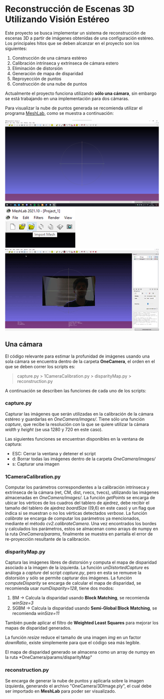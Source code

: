 ﻿# Reconstrucción de Escenas 3D Utilizando Visión Estéreo


Este proyecto se busca implementar un sistema de reconstrucción de escenas 3D a partir de imágenes obtenidas de una configuración estéreo.
Los principales hitos que se deben alcanzar en el proyecto son los siguientes:

1. Construcción de una cámara estéreo
2. Calibración intrínseca y extrínseca de cámara estero
3. Eliminación de distorsión
4. Generación de mapa de disparidad
5. Reproyección de puntos
6. Construcción de una nube de puntos


Actualmente el proyecto funciona utilizando **sólo una cámara**, sin embargo se está trabajando en una implementación para dos cámaras.

Para visualizar la nube de puntos generada se recomienda utilizar el programa [MeshLab](https://www.meshlab.net/#download), como se muestra a continuación:


![Abrir MeshLab](images/meshlabVacio.png)
![Importar nube de puntos](images/importMesh.png)
![Nube de puntos cargada](images/meshCargado.gif)

## Una cámara


El código relevante para estimar la profunidad de imágenes usando una sola cámara se encuentra dentro de la carpeta **OneCamera**, el orden en el que se deben correr los scripts es:


> capture.py > 1CameraCalibration.py > disparityMap.py > reconstruction.py


A continuación se describen las funciones de cada uno de los scripts:


### capture.py

Capturar las imágenes que serán utilizadas en la calibración de la cámara estéreo y guardarlas en *OneCamera/images/*.
Tiene sólo una función *capture*, que recibe la resolución con la que se quiere utilizar la cámara *width* y *height* (se usa 1280 y 720 en este caso). 


Las siguientes funciones se encuentran disponibles en la ventana de captura:


- ESC: Cerrar la ventana y detener el script
- d: Borrar todas las imágenes dentro de la carpeta *OneCamera/images/*
- s: Capturar una imagen


### 1CameraCalibration.py


Computar los parámetros correspondientes a la calibración intrínseca y extrínseca de la cámara (ret, CM, dist, rvecs, tvecs), utilizando las imágenes almacenadas en *OneCamera/images/*.
La función *getPoints* se encarga de ubicar los vértices de los cuadros del tablero de ajedrez, debe recibir el tamaño del tablero de ajedrez *boardSize* ((9,6) en este caso) y un flag que indica si se muestran o no los vérticas detectados *verbose*.
La función *calibrate* se encarga de computar los parámetros ya mencionados, mediante el método *cv2.calibrateCamera*.
Una vez encontrados los bordes y calculados los parámetros, estos se almacenan como arrays de numpy en la ruta *OneCamera/params*, finalmente se muestra en pantalla el error de re-proyección resultante de la calibración.


### disparityMap.py


Captura las imágenes libres de distorsión y computa el mapa de disparidad asociado a la imagen de la izquierda.
La función *unDistortedCapture* es análoga a *capture* del script *capture.py*, pero en esta se remueve la distorsión y sólo se permite capturar dos imágenes.
La función *computeDisparity* se encarga de calcular el mapa de disparidad, se recomienda usar *numDisparity=128*, tiene dos modos:


1. BM	-> Calcula la disparidad usando **Block Matching**, se recomienda *winSize=3*
2. SGBM	-> Calcula la disparidad usando **Semi-Global Block Matching**, se recomienda *winSize=11*


También puede aplicar el filtro de **Weighted Least Squares** para mejorar los mapas de disparidad generados.


La función *resize* reduce el tamaño de una imagen *img* en un factor *downRatio*, existe simplemente para que el código sea más legible.


El mapa de disparidad generado se almacena como un array de numpy en la ruta *OneCamera/params/disparityMap"


### reconstruction.py


Se encarga de generar la nube de puntos y aplicarla sobre la imagen izquierda, generando el archivo "OneCamera/3DImage.ply", el cual debe ser importado en **MeshLab** para poder ser visualizado.
